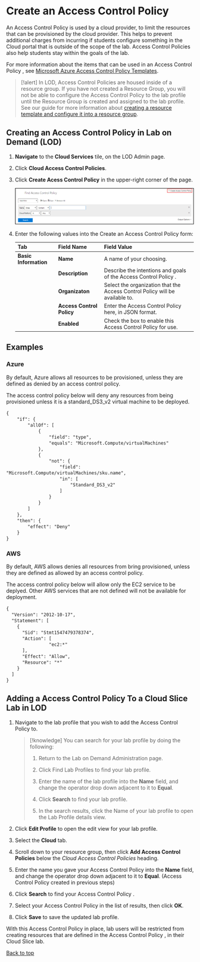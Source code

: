 # Create an Access Control Policy 

An Access Control Policy  is used by a cloud provider, to limit the resources that can be provisioned by the cloud provider. This helps to prevent additional charges from incurring if students configure something in the Cloud portal that is outside of the scope of the lab. Access Control Policies also help students stay within the goals of the lab.

For more information about the items that can be used in an Access Control Policy , see [Microsoft Azure Access Control Policy  Templates](https://docs.microsoft.com/en-us/azure/azure-policy/json-samples).

>[!alert] In LOD, Access Control Policies are housed inside of a resource group. If you have not created a Resource Group, you will not be able to configure the Access Control Policy to the lab profile until the Resource Group is created and assigned to the lab profile. See our guide for more information about [creating a resource template and configure it into a resource group](create-a-resource-template-and-configure-it-into-a-resource-group.md). 

## Creating an Access Control Policy in Lab on Demand (LOD)

1. **Navigate** to the **Cloud Services** tile, on the LOD Admin page.

1. Click **Cloud Access Control Policies**.

1. Click **Create Acess Control Policy** in the upper-right corner of the page. 

   ![Create Cloud Access Control Policy ](images/find-access-control-policy.png)

1. Enter the following values into the Create an Access Control Policy  form:

    |Tab|Field Name|Field Value|
    |--|--|--|
    |**Basic Information**|**Name**|A name of your choosing.|
    ||**Description**|Describe the intentions and goals of the Access Control Policy .|
    ||**Organizaton**|Select the organization that the Access Control Policy  will be available to.|
    ||**Access Control Policy**|Enter the Access Control Policy  here, in JSON format.|
    ||**Enabled**|Check the box to enable this Access Control Policy  for use.|

## Examples

### Azure

By default, Azure allows all resources to be provisioned, unless they are defined as denied by an access control policy. 

The access control policy below will deny any resources from being provisioned unless it is a standard_DS3_v2 virtual machine to be deployed. 

```
{
    "if": {
        "allOf": [
            {
                "field": "type",
                "equals": "Microsoft.Compute/virtualMachines"
            },
            {
                "not": {
                    "field": "Microsoft.Compute/virtualMachines/sku.name",
                    "in": [
                        "Standard_DS3_v2"
                    ]
                }
            }
        ]
    },
    "then": {
        "effect": "Deny"
    }
}
```

### AWS

By default, AWS allows denies all resources from bring provisioned, unless they are defined as allowed by an access control policy. 

The access control policy below will allow only the EC2 service to be deplyed. Other AWS services that are not defined will not be available for deployment.

```
{
  "Version": "2012-10-17",
  "Statement": [
    {
      "Sid": "Stmt1547479378374",
      "Action": [
                "ec2:*"   
      ],
      "Effect": "Allow",
      "Resource": "*"
    }
  ]
}
```

## Adding a Access Control Policy  To a Cloud Slice Lab in LOD

1. Navigate to the lab profile that you wish to add the Access Control Policy  to.

    >[!knowledge] You can search for your lab profile by doing the following:
    >
    >1. Return to the Lab on Demand Administration page.
    >
    >1. Click Find Lab Profiles to find your lab profile.
    >
    >1. Enter the name of the lab profile into the **Name** field, and change the operator drop down adjacent to it to **Equal**. 
    >
    >1. Click **Search** to find your lab profile.
    >
    >1. In the search results, click the Name of your lab profile to open the Lab Profile details view.

1. Click **Edit Profile** to open the edit view for your lab profile.

1. Select the **Cloud** tab.

1. Scroll down to your resource group, then click **Add Access Control Policies** below the _Cloud Access Control Policies_ heading.

1. Enter the name you gave your Access Control Policy  into the **Name** field, and change the operator drop down adjacent to it to **Equal**. (Access Control Policy  created in previous steps)

1. Click **Search** to find your Access Control Policy .

1. Select your Access Control Policy  in the list of results, then click **OK**.

1. Click **Save** to save the updated lab profile.

With this Access Control Policy  in place, lab users will be restricted from creating resources that are defined in the Access Control Policy , in their Cloud Slice lab.

[Back to top](#an-access-control-policy)
